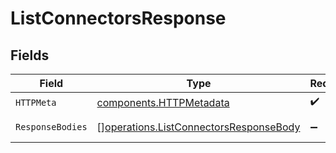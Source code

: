 # ListConnectorsResponse


## Fields

| Field                                                                                            | Type                                                                                             | Required                                                                                         | Description                                                                                      |
| ------------------------------------------------------------------------------------------------ | ------------------------------------------------------------------------------------------------ | ------------------------------------------------------------------------------------------------ | ------------------------------------------------------------------------------------------------ |
| `HTTPMeta`                                                                                       | [components.HTTPMetadata](../../models/components/httpmetadata.md)                               | :heavy_check_mark:                                                                               | N/A                                                                                              |
| `ResponseBodies`                                                                                 | [][operations.ListConnectorsResponseBody](../../models/operations/listconnectorsresponsebody.md) | :heavy_minus_sign:                                                                               | An array of connectors.                                                                          |
